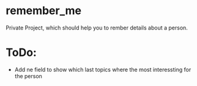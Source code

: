 # remember_me
Private Project, which should help you to rember details about a person.

# ToDo:
* Add ne field to show which last topics where the most interessting for the person